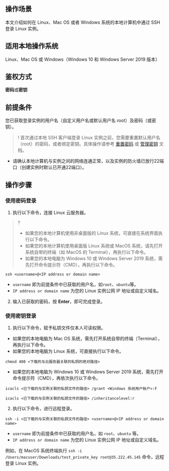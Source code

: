 ## 操作场景
本文介绍如何在 Linux、Mac OS 或者 Windows 系统的本地计算机中通过 SSH 登录 Linux 实例。

## 适用本地操作系统
Linux、Mac OS 或 Windows（Windows 10 和 Windows Server 2019 版本）

## 鉴权方式
**密码**或**密钥**

## 前提条件
您已获取登录实例的用户名（自定义用户名或默认用户名 root）及密码（或密钥）。
>! 首次通过本地 SSH 客户端登录 Linux 实例之前，您需要重置默认用户名（root）的密码，或者绑定密钥。具体操作请参考 [重置密码](https://cloud.tencent.com/document/product/1207/44575) 或 [管理密钥](https://cloud.tencent.com/document/product/1207/44573) 文档。
>
- 请确认本地计算机与实例之间的网络连通正常，以及实例的防火墙已放行22端口（创建实例时默认已开通22端口）。


## 操作步骤

### 使用密码登录

1. 执行以下命令，连接 Linux 云服务器。
>? 
> - 如果您的本地计算机使用非桌面版的 Linux 系统，可直接在系统界面执行以下命令。
> - 如果您的本地计算机使用桌面版 Linux 系统或 MacOS 系统，请先打开系统自带的终端（如 MacOS 的 Terminal），再执行以下命令。
> - 如果您的本地电脑为 Windows 10 或 Windows Server 2019 系统，需先打开命令提示符（CMD），再执行以下命令。
>
```
ssh <username>@<IP address or domain name>
```
 - `username` 即为前提条件中已获取的用户名，如`root`、`ubuntu`等。
 - `IP address or domain name` 为您的 Linux 实例公网 IP 地址或自定义域名。
2. 输入已获取的密码，按 **Enter**，即可完成登录。


### 使用密钥登录

1. 执行以下命令，赋予私钥文件仅本人可读权限。
 - 如果您的本地电脑为 Mac OS 系统，需先打开系统自带的终端（Terminal），再执行以下命令。
 - 如果您的本地电脑为 Linux 系统，可直接执行以下命令。
```
chmod 400 <下载的与云服务器关联的私钥的绝对路径>
```
 - 如果您的本地电脑为 Windows 10 或 Windows Server 2019 系统，需先打开命令提示符（CMD），再依次执行以下命令。
```
icacls <已下载的与实例关联的私钥文件的路径> /grant <Windows 系统用户帐户>:F
```
```
icacls <已下载的与实例关联的私钥文件的路径> /inheritancelevel:r
```
2. 执行以下命令，进行远程登录。
```
ssh -i <已下载的与实例关联的私钥文件的路径> <username>@<IP address or domain name>
```
 - `username` 即为前提条件中已获取的用户名，如 `root`、`ubuntu` 等。
 - `IP address or domain name` 为您的 Linux 实例公网 IP 地址或自定义域名。
 
  例如，在 MacOS 系统终端执行 `ssh -i /Users/macuser/Downloads/test_private_key root@35.222.45.145` 命令，远程登录 Linux 实例。
